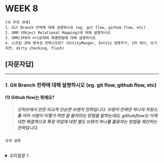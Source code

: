 # WEEK 8

```
[이 주의 과제]
1. Git Branch 전략에 대해 설명하시오 (eg. git flow, github flow, etc)
2. ORM (Object Relational Mapping)에 대해 설명하시오
3. ORM/JPA의 n+1문제와 해결방법에 대해 설명하시오
4. 스프링 JPA 영속성 컨텍스트란? (EntityManger, Entity 생명주기, 1차 캐시, 쓰기 지연, dirty checking, flush)
```



## [자문자답]


----------


### 1. Git Branch 전략에 대해 설명하시오 (eg. git flow, github flow, etc)

#### (1) Github flow는 뭐예요?
> ##### 깃허브에서 만든 비교적 단순한 브랜치 전략입니다. 브랜치 전략은 하나의 저장소를 여러 사람이 어떻가 하면 잘 쓸까라는 방법을 말하는데요, githubflow는 이에 대한 해결책으로 특정 작업에 대한 별도 브랜치 하나를 활용하는 방법을 제안하는 전략입니다.
```
상세 설명

```

<br>

<details>
<summary> 꼬리질문 1. </summary>

###### 꼬리질문 1. 실제 사용 사례가 어떤게 있나요?

```
.. 상세 설명
```

</details>
